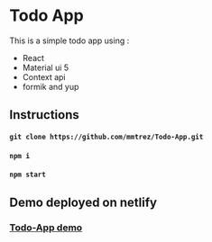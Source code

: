 # Todo App

This is a simple todo app using :
- React
- Material ui 5
- Context api
- formik and yup

## Instructions


#### `git clone https://github.com/mmtrez/Todo-App.git`
#### `npm i`
#### `npm start`

## Demo deployed on netlify
### [Todo-App demo](https://mmtrez-todoapp.netlify.app/)
